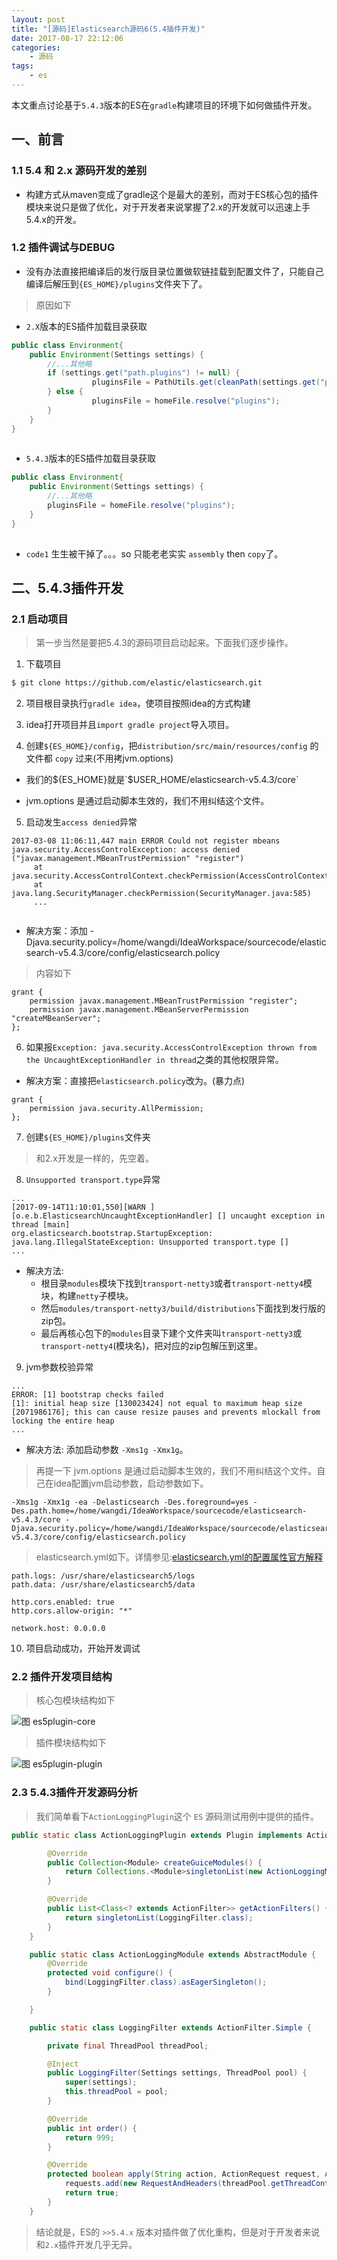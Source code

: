 ```yaml
---
layout: post
title: "[源码]Elasticsearch源码6(5.4插件开发)"
date: 2017-08-17 22:12:06 
categories: 
    - 源码
tags:
    - es
---
```


本文重点讨论基于`5.4.3`版本的ES在`gradle`构建项目的环境下如何做插件开发。

<!--more-->

## 一、前言

### 1.1 5.4 和 2.x 源码开发的差别

* 构建方式从maven变成了gradle这个是最大的差别，而对于ES核心包的插件模块来说只是做了优化，对于开发者来说掌握了2.x的开发就可以迅速上手5.4.x的开发。

### 1.2 插件调试与DEBUG

* 没有办法直接把编译后的发行版目录位置做软链挂载到配置文件了，只能自己编译后解压到`{ES_HOME}/plugins`文件夹下了。

> 原因如下
   
* `2.X`版本的ES插件加载目录获取
   
```java
public class Environment{
    public Environment(Settings settings) {
        //...其他略
        if (settings.get("path.plugins") != null) {
                  pluginsFile = PathUtils.get(cleanPath(settings.get("path.plugins")));//code1
        } else {
                  pluginsFile = homeFile.resolve("plugins");
        }
    }
}
              
```

* `5.4.3`版本的ES插件加载目录获取

```java
public class Environment{
    public Environment(Settings settings) {
        //...其他略
        pluginsFile = homeFile.resolve("plugins");    
    }
}
              
```

- `code1` 生生被干掉了。。。so 只能老老实实 `assembly` then `copy`了。

## 二、5.4.3插件开发

### 2.1 启动项目

> 第一步当然是要把5.4.3的源码项目启动起来。下面我们逐步操作。

1) 下载项目
```bash
$ git clone https://github.com/elastic/elasticsearch.git

```

2) 项目根目录执行`gradle idea`，使项目按照idea的方式构建

3) idea打开项目并且`import gradle project`导入项目。

4) 创建`${ES_HOME}/config`，把`distribution/src/main/resources/config` 的文件都 `copy` 过来(不用拷jvm.options)

* 我们的${ES_HOME}就是`$USER_HOME/elasticsearch-v5.4.3/core`

* jvm.options 是通过启动脚本生效的，我们不用纠结这个文件。

5) 启动发生`access denied`异常

```
2017-03-08 11:06:11,447 main ERROR Could not register mbeans java.security.AccessControlException: access denied ("javax.management.MBeanTrustPermission" "register")
     at java.security.AccessControlContext.checkPermission(AccessControlContext.java:472)
     at java.lang.SecurityManager.checkPermission(SecurityManager.java:585)
     ...
     
```

- 解决方案：添加 -Djava.security.policy=/home/wangdi/IdeaWorkspace/sourcecode/elasticsearch-v5.4.3/core/config/elasticsearch.policy

> 内容如下

```
grant {
    permission javax.management.MBeanTrustPermission "register";
    permission javax.management.MBeanServerPermission "createMBeanServer";
};

```

6) 如果报`Exception: java.security.AccessControlException thrown from the UncaughtExceptionHandler in thread`之类的其他权限异常。

- 解决方案：直接把`elasticsearch.policy`改为。(暴力点)

```
grant {
    permission java.security.AllPermission;
};

```

7) 创建`${ES_HOME}/plugins`文件夹

> 和2.x开发是一样的，先空着。

8) `Unsupported transport.type`异常

```
...
[2017-09-14T11:10:01,550][WARN ][o.e.b.ElasticsearchUncaughtExceptionHandler] [] uncaught exception in thread [main]
org.elasticsearch.bootstrap.StartupException: java.lang.IllegalStateException: Unsupported transport.type []
...

```

- 解决方法:
  + 根目录`modules`模块下找到`transport-netty3`或者`transport-netty4`模块，构建`netty`子模块。
  + 然后`modules/transport-netty3/build/distributions`下面找到发行版的zip包。
  + 最后再核心包下的`modules`目录下建个文件夹叫`transport-netty3`或`transport-netty4`(模块名)，把对应的zip包解压到这里。
  
9) jvm参数校验异常

```
...
ERROR: [1] bootstrap checks failed
[1]: initial heap size [130023424] not equal to maximum heap size [2071986176]; this can cause resize pauses and prevents mlockall from locking the entire heap
...

```

- 解决方法: 添加启动参数 `-Xms1g -Xmx1g`。

> 再提一下 jvm.options 是通过启动脚本生效的，我们不用纠结这个文件。自己在idea配置jvm启动参数，启动参数如下。

```
-Xms1g -Xmx1g -ea -Delasticsearch -Des.foreground=yes -Des.path.home=/home/wangdi/IdeaWorkspace/sourcecode/elasticsearch-v5.4.3/core -Djava.security.policy=/home/wangdi/IdeaWorkspace/sourcecode/elasticsearch-v5.4.3/core/config/elasticsearch.policy

```

> elasticsearch.yml如下。详情参见:[elasticsearch.yml的配置属性官方解释](https://www.ibm.com/support/knowledgecenter/zh/SSFPJS_8.5.6/com.ibm.wbpm.main.doc/topics/rfps_esearch_configoptions.html)

```
path.logs: /usr/share/elasticsearch5/logs
path.data: /usr/share/elasticsearch5/data

http.cors.enabled: true
http.cors.allow-origin: "*"

network.host: 0.0.0.0

```

10) 项目启动成功，开始开发调试

### 2.2 插件开发项目结构

> 核心包模块结构如下

![图 es5plugin-core](https://psiitoy.github.io/img/blog/essourcecode/es5plugin-core.png)

> 插件模块结构如下

![图 es5plugin-plugin](https://psiitoy.github.io/img/blog/essourcecode/es5plugin-plugin.png)

### 2.3 5.4.3插件开发源码分析

> 我们简单看下`ActionLoggingPlugin`这个 `ES` 源码测试用例中提供的插件。

```java
public static class ActionLoggingPlugin extends Plugin implements ActionPlugin {

        @Override
        public Collection<Module> createGuiceModules() {
            return Collections.<Module>singletonList(new ActionLoggingModule());
        }

        @Override
        public List<Class<? extends ActionFilter>> getActionFilters() {
            return singletonList(LoggingFilter.class);
        }
    }

    public static class ActionLoggingModule extends AbstractModule {
        @Override
        protected void configure() {
            bind(LoggingFilter.class).asEagerSingleton();
        }

    }

    public static class LoggingFilter extends ActionFilter.Simple {

        private final ThreadPool threadPool;

        @Inject
        public LoggingFilter(Settings settings, ThreadPool pool) {
            super(settings);
            this.threadPool = pool;
        }

        @Override
        public int order() {
            return 999;
        }

        @Override
        protected boolean apply(String action, ActionRequest request, ActionListener<?> listener) {
            requests.add(new RequestAndHeaders(threadPool.getThreadContext().getHeaders(), request));
            return true;
        }
    }

```

> 结论就是，ES的 `>>5.4.x` 版本对插件做了优化重构，但是对于开发者来说和`2.x`插件开发几乎无异。